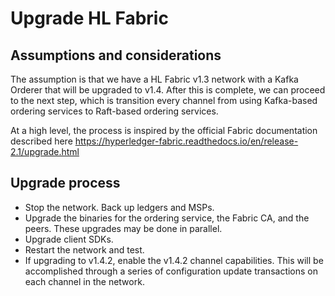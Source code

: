 # Upgrade HL Fabric

## Assumptions and considerations

The assumption is that we have a HL Fabric v1.3 network with a Kafka Orderer that will be upgraded to v1.4. After this is complete, we can proceed to the next step, which is transition every channel from using Kafka-based ordering services to Raft-based ordering services. 

At a high level, the process is inspired by the official Fabric documentation described here 
https://hyperledger-fabric.readthedocs.io/en/release-2.1/upgrade.html


## Upgrade process 

* Stop the network. Back up ledgers and MSPs.
* Upgrade the binaries for the ordering service, the Fabric CA, and the peers. These upgrades may be done in parallel.
* Upgrade client SDKs.
* Restart the network and test. 
* If upgrading to v1.4.2, enable the v1.4.2 channel capabilities. This will be accomplished through a series of configuration update transactions on each channel in the network.



